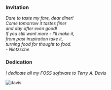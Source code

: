 ### Invitation  
_Dare to taste my fare, dear diner!  
Come tomorrow it tastes finer  
and day after even good!  
If you still want more - I'll make it,  
from past inspiration take it,  
turning food for thought to food._  
<em>- Nietzsche</em>

### Dedication

_I dedicate all my FOSS software to Terry A. Davis_

![davis](https://github.com/lofcz/lofcz/assets/10260230/23ffb0c9-b266-4bd7-8bcf-61ec727c90c7)
